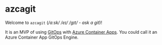 # azcagit

Welcome to `azcagit` (_/ɑːsk/ /eɪ/ /ɡɪt/ - ask a git_)!

It is an MVP of using [GitOps](https://opengitops.dev/#principles) with [Azure Container Apps](https://azure.microsoft.com/en-us/services/container-apps/#overview). You could call it an Azure Container App GitOps Engine.
